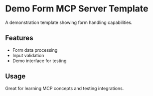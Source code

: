 # Demo Form MCP Server Template

A demonstration template showing form handling capabilities.

## Features

- Form data processing
- Input validation
- Demo interface for testing

## Usage

Great for learning MCP concepts and testing integrations.
